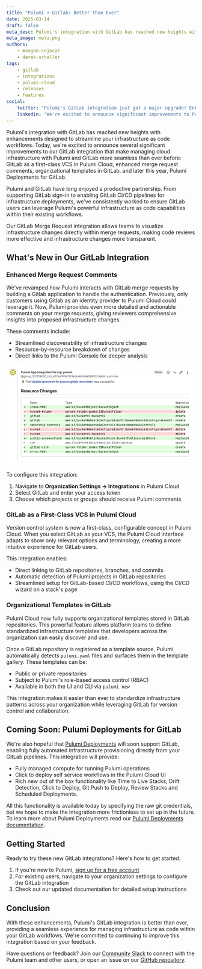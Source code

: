 ```yaml
---
title: "Pulumi + Gitlab: Better Than Ever"
date: 2025-03-14
draft: false
meta_desc: Pulumi's integration with GitLab has reached new heights with a suite of powerful enhancements designed to streamline your infrastructure as code workflows.
meta_image: meta.png
authors:
    - meagan-cojocar
    - derek-schaller
tags:
    - gitlab
    - integrations
    - pulumi-cloud
    - releases
    - features
social:
    twitter: "Pulumi's GitLab integration just got a major upgrade! Enhanced merge request comments, first-class VCS support, and organizational templates make managing cloud infrastructure easier than ever."
    linkedin: "We're excited to announce significant improvements to Pulumi's GitLab integration. From enhanced merge request comments to organizational templates, these updates make managing cloud infrastructure with Pulumi and GitLab more seamless than ever before."
---
```


Pulumi's integration with GitLab has reached new heights with enhancements designed to streamline your infrastructure as code workflows. Today, we're excited to announce several significant improvements to our GitLab integration that make managing cloud infrastructure with Pulumi and GitLab more seamless than ever before: GitLab as a first-class VCS in Pulumi Cloud, enhanced merge request comments, organizational templates in GitLab, and later this year, Pulumi Deployments for GitLab.

<!--more-->

Pulumi and GitLab have long enjoyed a productive partnership. From supporting GitLab sign-in to enabling GitLab CI/CD pipelines for infrastructure deployments, we've consistently worked to ensure GitLab users can leverage Pulumi's powerful infrastructure as code capabilities within their existing workflows.

Our GitLab Merge Request integration allows teams to visualize infrastructure changes directly within merge requests, making code reviews more effective and infrastructure changes more transparent.

## What's New in Our GitLab Integration

### Enhanced Merge Request Comments

We've revamped how Pulumi interacts with GitLab merge requests by building a Gitlab application to handle the authentication. Previously, only customers using Gitlab as an identity provider to Pulumi Cloud could leverage it. Now, Pulumi provides even more detailed and actionable comments on your merge requests, giving reviewers comprehensive insights into proposed infrastructure changes.

These comments include:

- Streamlined discoverability of infrastructure changes
- Resource-by-resource breakdown of changes
- Direct links to the Pulumi Console for deeper analysis

![Enhanced GitLab Merge Request Comments](diff-comment.png)

To configure this integration:

1. Navigate to **Organization Settings → Integrations** in Pulumi Cloud
2. Select GitLab and enter your access token
3. Choose which projects or groups should receive Pulumi comments

### GitLab as a First-Class VCS in Pulumi Cloud

Version control system is now a first-class, configurable concept in Pulumi Cloud. When you select GitLab as your VCS, the Pulumi Cloud interface adapts to show only relevant options and terminology, creating a more intuitive experience for GitLab users.

This integration enables:

- Direct linking to GitLab repositories, branches, and commits
- Automatic detection of Pulumi projects in GitLab repositories
- Streamlined setup for GitLab-based CI/CD workflows, using the CI/CD wizard on a stack's page

### Organizational Templates in GitLab

Pulumi Cloud now fully supports organizational templates stored in GitLab repositories. This powerful feature allows platform teams to define standardized infrastructure templates that developers across the organization can easily discover and use.

Once a GitLab repository is registered as a template source, Pulumi automatically detects `pulumi.yaml` files and surfaces them in the template gallery. These templates can be:

- Public or private repositories
- Subject to Pulumi's role-based access control (RBAC)
- Available in both the UI and CLI via `pulumi new`

This integration makes it easier than ever to standardize infrastructure patterns across your organization while leveraging GitLab for version control and collaboration.

## Coming Soon: Pulumi Deployments for GitLab

We're also hopeful that [Pulumi Deployments](/docs/pulumi-cloud/deployments) will soon support GitLab, enabling fully automated infrastructure provisioning directly from your GitLab pipelines. This integration will provide:

- Fully managed compute for running Pulumi operations
- Click to deploy self service workflows in the Pulumi Cloud UI
- Rich new out of the box functionality like Time to Live Stacks, Drift Detection, Click to Deploy, Git Push to Deploy, Review Stacks and Scheduled Deployments.

All this functionality is available today by specifying the raw git credentials, but we hope to make the integration more frictionless to set up in the future. To learn more about Pulumi Deployments read our [Pulumi Deployments documentation](/docs/pulumi-cloud/deployments).

## Getting Started

Ready to try these new GitLab integrations? Here's how to get started:

1. If you're new to Pulumi, [sign up for a free account](https://app.pulumi.com/signup)
2. For existing users, navigate to your organization settings to configure the GitLab integration
3. Check out our updated documentation for detailed setup instructions

## Conclusion

With these enhancements, Pulumi's GitLab integration is better than ever, providing a seamless experience for managing infrastructure as code within your GitLab workflows. We're committed to continuing to improve this integration based on your feedback.

Have questions or feedback? Join our [Community Slack](https://slack.pulumi.com/) to connect with the Pulumi team and other users, or open an issue on our [GitHub repository](https://github.com/pulumi/pulumi).
